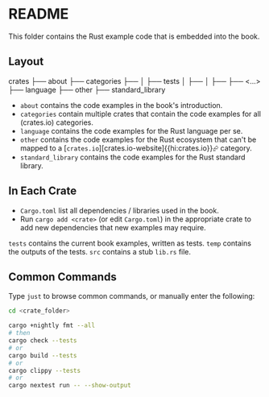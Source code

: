 # README

This folder contains the Rust example code that is embedded into the book.

## Layout

crates
    ├── about
    ├── categories
        ├── <crate named after the first letters of categories>
        │   ├── tests
        │       ├── <category>
        │           ├── <examples>
        ├── <...>
    ├── language
    ├── other
    ├── standard_library

- `about` contains the code examples in the book's introduction.
- `categories` contain multiple crates that contain the code examples for all (crates.io) categories.
- `language` contains the code examples for the Rust language per se.
- `other` contains the code examples for the Rust ecosystem that can't be mapped to a [`crates.io`][crates.io-website]{{hi:crates.io}}⮳ category.
- `standard_library` contains the code examples for the Rust standard library.

## In Each Crate

- `Cargo.toml` list all dependencies / libraries used in the book.
- Run `cargo add <crate>` (or edit `Cargo.toml`) in the appropriate crate to add new dependencies that new examples may require.

`tests` contains the current book examples, written as tests.
`temp` contains the outputs of the tests.
`src` contains a stub `lib.rs` file.

## Common Commands

Type `just` to browse common commands, or manually enter the following:

```bash
cd <crate_folder>

cargo +nightly fmt --all
# then
cargo check --tests
# or
cargo build --tests
# or
cargo clippy --tests
# or
cargo nextest run -- --show-output
```
